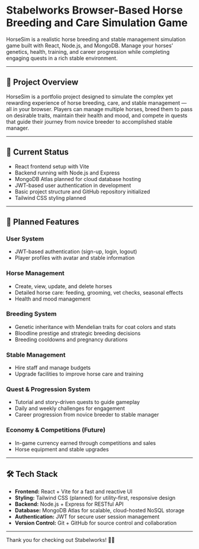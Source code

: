 # Stabelworks Browser-Based Horse Breeding and Care Simulation Game

HorseSim is a realistic horse breeding and stable management simulation game built with React, Node.js, and MongoDB. Manage your horses’ genetics, health, training, and career progression while completing engaging quests in a rich stable environment.

---

## 🚀 Project Overview

HorseSim is a portfolio project designed to simulate the complex yet rewarding experience of horse breeding, care, and stable management — all in your browser. Players can manage multiple horses, breed them to pass on desirable traits, maintain their health and mood, and compete in quests that guide their journey from novice breeder to accomplished stable manager.

---

## 📌 Current Status

- React frontend setup with Vite  
- Backend running with Node.js and Express  
- MongoDB Atlas planned for cloud database hosting  
- JWT-based user authentication in development  
- Basic project structure and GitHub repository initialized  
- Tailwind CSS styling planned  

---

## 🌟 Planned Features

### User System  
- JWT-based authentication (sign-up, login, logout)  
- Player profiles with avatar and stable information  

### Horse Management  
- Create, view, update, and delete horses  
- Detailed horse care: feeding, grooming, vet checks, seasonal effects  
- Health and mood management  

### Breeding System  
- Genetic inheritance with Mendelian traits for coat colors and stats  
- Bloodline prestige and strategic breeding decisions  
- Breeding cooldowns and pregnancy durations  

### Stable Management  
- Hire staff and manage budgets  
- Upgrade facilities to improve horse care and training  

### Quest & Progression System  
- Tutorial and story-driven quests to guide gameplay  
- Daily and weekly challenges for engagement  
- Career progression from novice breeder to stable manager  

### Economy & Competitions (Future)  
- In-game currency earned through competitions and sales  
- Horse equipment and stable upgrades  

---

## 🛠️ Tech Stack

- **Frontend:** React + Vite for a fast and reactive UI  
- **Styling:** Tailwind CSS (planned) for utility-first, responsive design  
- **Backend:** Node.js + Express for RESTful API  
- **Database:** MongoDB Atlas for scalable, cloud-hosted NoSQL storage  
- **Authentication:** JWT for secure user session management  
- **Version Control:** Git + GitHub for source control and collaboration  

---

Thank you for checking out Stabelworks! 🐎✨

